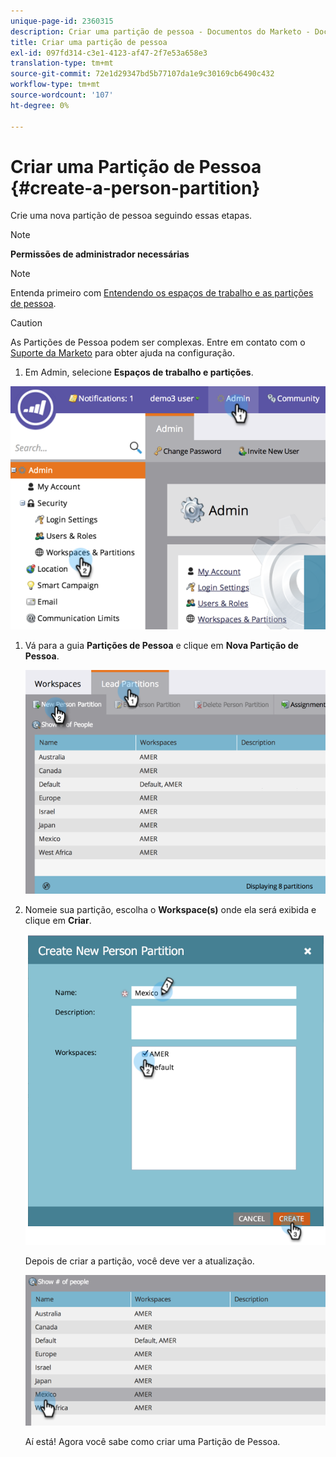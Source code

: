 ```yaml
---
unique-page-id: 2360315
description: Criar uma partição de pessoa - Documentos do Marketo - Documentação do produto
title: Criar uma partição de pessoa
exl-id: 097fd314-c3e1-4123-af47-2f7e53a658e3
translation-type: tm+mt
source-git-commit: 72e1d29347bd5b77107da1e9c30169cb6490c432
workflow-type: tm+mt
source-wordcount: '107'
ht-degree: 0%

---
```


# Criar uma Partição de Pessoa {#create-a-person-partition}

Crie uma nova partição de pessoa seguindo essas etapas.

>[!NOTE]
>
>**Permissões de administrador necessárias**

>[!NOTE]
>
>Entenda primeiro com [Entendendo os espaços de trabalho e as partições de pessoa](/help/marketo/product-docs/administration/workspaces-and-person-partitions/understanding-workspaces-and-person-partitions.md).

>[!CAUTION]
>
>As Partições de Pessoa podem ser complexas. Entre em contato com o [Suporte da Marketo](https://nation.marketo.com/t5/Support/ct-p/Support) para obter ajuda na configuração.

1. Em Admin, selecione **Espaços de trabalho e partições**.

![](assets/image2014-9-17-11-3a32-3a12.png)

1. Vá para a guia **Partições de Pessoa** e clique em **Nova Partição de Pessoa**.

   ![](assets/two-2.png)

1. Nomeie sua partição, escolha o **Workspace(s)** onde ela será exibida e clique em **Criar**.

   ![](assets/three-2.png)

   Depois de criar a partição, você deve ver a atualização.

   ![](assets/four-2.png)

   Aí está! Agora você sabe como criar uma Partição de Pessoa.
